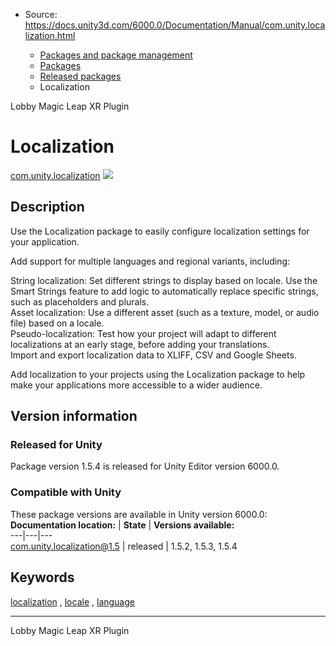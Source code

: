 * Source: https://docs.unity3d.com/6000.0/Documentation/Manual/com.unity.localization.html

  * [Packages and package management](https://docs.unity3d.com/6000.0/Documentation/Manual/PackagesList.html)
  * [Packages](https://docs.unity3d.com/6000.0/Documentation/Manual/Packages-all.html)
  * [Released packages](https://docs.unity3d.com/6000.0/Documentation/Manual/pack-safe.html)
  * Localization 


[](https://docs.unity3d.com/6000.0/Documentation/Manual/com.unity.services.lobby.html)
Lobby 
[](https://docs.unity3d.com/6000.0/Documentation/Manual/com.unity.xr.magicleap.html)
Magic Leap XR Plugin 
# Localization
[com.unity.localization](https://docs.unity3d.com/Packages/com.unity.localization@1.5/manual/index.html) ![](https://docs.unity3d.com/6000.0/Documentation/uploads/Main/iconRel.png)
## Description
Use the Localization package to easily configure localization settings for your application.  
  
Add support for multiple languages and regional variants, including:  
  
String localization: Set different strings to display based on locale. Use the Smart Strings feature to add logic to automatically replace specific strings, such as placeholders and plurals.  
Asset localization: Use a different asset (such as a texture, model, or audio file) based on a locale.  
Pseudo-localization: Test how your project will adapt to different localizations at an early stage, before adding your translations.  
Import and export localization data to XLIFF, CSV and Google Sheets.  
  
Add localization to your projects using the Localization package to help make your applications more accessible to a wider audience. 
## Version information
### Released for Unity
Package version 1.5.4 is released for Unity Editor version 6000.0.
### Compatible with Unity
These package versions are available in Unity version 6000.0:
**Documentation location:** | **State** | **Versions available:**  
---|---|---  
[com.unity.localization@1.5](https://docs.unity3d.com/Packages/com.unity.localization@1.5/manual/index.html) | released | 1.5.2, 1.5.3, 1.5.4  
## Keywords
[localization](https://docs.unity3d.com/6000.0/Documentation/Manual/pack-keys.html#localization) , [locale](https://docs.unity3d.com/6000.0/Documentation/Manual/pack-keys.html#locale) , [language](https://docs.unity3d.com/6000.0/Documentation/Manual/pack-keys.html#language)
* * *
[](https://docs.unity3d.com/6000.0/Documentation/Manual/com.unity.services.lobby.html)
Lobby 
[](https://docs.unity3d.com/6000.0/Documentation/Manual/com.unity.xr.magicleap.html)
Magic Leap XR Plugin 
